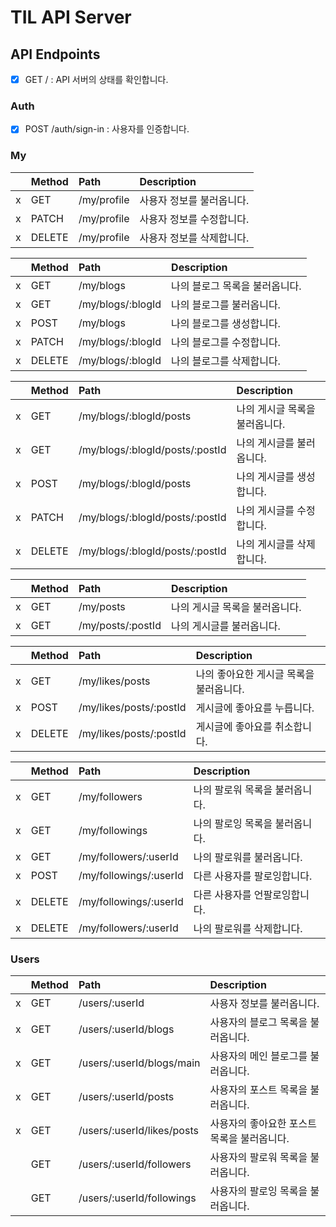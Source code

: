 # TIL API Server

## API Endpoints

- [x] GET / : API 서버의 상태를 확인합니다.

### Auth

- [x] POST /auth/sign-in : 사용자를 인증합니다.

### My

| | Method | Path | Description |
|-|:---|:---|:---|
|x| GET | /my/profile | 사용자 정보를 불러옵니다. |
|x| PATCH | /my/profile | 사용자 정보를 수정합니다. |
|x| DELETE | /my/profile | 사용자 정보를 삭제합니다. |

| | Method | Path | Description |
|-|:---|:---|:---|
|x| GET | /my/blogs | 나의 블로그 목록을 불러옵니다. |
|x| GET | /my/blogs/:blogId | 나의 블로그를 불러옵니다. |
|x| POST | /my/blogs | 나의 블로그를 생성합니다. |
|x| PATCH | /my/blogs/:blogId | 나의 블로그를 수정합니다. |
|x| DELETE | /my/blogs/:blogId | 나의 블로그를 삭제합니다. |

| | Method | Path | Description |
|-|:---|:---|:---|
|x| GET | /my/blogs/:blogId/posts | 나의 게시글 목록을 불러옵니다. |
|x| GET | /my/blogs/:blogId/posts/:postId | 나의 게시글를 불러옵니다. |
|x| POST | /my/blogs/:blogId/posts | 나의 게시글를 생성합니다. |
|x| PATCH | /my/blogs/:blogId/posts/:postId | 나의 게시글를 수정합니다. |
|x| DELETE | /my/blogs/:blogId/posts/:postId | 나의 게시글를 삭제합니다. |

| | Method | Path | Description |
|-|:---|:---|:---|
|x| GET | /my/posts | 나의 게시글 목록을 불러옵니다. |
|x| GET | /my/posts/:postId | 나의 게시글를 불러옵니다. |

| | Method | Path | Description |
|-|:---|:---|:---|
|x| GET | /my/likes/posts | 나의 좋아요한 게시글 목록을 불러옵니다. |
|x| POST | /my/likes/posts/:postId | 게시글에 좋아요를 누릅니다. |
|x| DELETE | /my/likes/posts/:postId | 게시글에 좋아요를 취소합니다. |

| | Method | Path | Description |
|-|:---|:---|:---|
|x| GET | /my/followers | 나의 팔로워 목록을 불러옵니다. |
|x| GET | /my/followings | 나의 팔로잉 목록을 불러옵니다. |
|x| GET | /my/followers/:userId | 나의 팔로워를 불러옵니다. |
|x| POST | /my/followings/:userId | 다른 사용자를 팔로잉합니다. |
|x| DELETE | /my/followings/:userId | 다른 사용자를 언팔로잉합니다. |
|x| DELETE | /my/followers/:userId | 나의 팔로워를 삭제합니다. |

### Users

| | Method | Path | Description |
|-|:---|:---|:---|
|x| GET | /users/:userId | 사용자 정보를 불러옵니다. |
|x| GET | /users/:userId/blogs | 사용자의 블로그 목록을 불러옵니다. |
|x| GET | /users/:userId/blogs/main | 사용자의 메인 블로그를 불러옵니다. |
|x| GET | /users/:userId/posts | 사용자의 포스트 목록을 불러옵니다. |
|x| GET | /users/:userId/likes/posts | 사용자의 좋아요한 포스트 목록을 불러옵니다. |
|| GET | /users/:userId/followers | 사용자의 팔로워 목록을 불러옵니다. |
|| GET | /users/:userId/followings | 사용자의 팔로잉 목록을 불러옵니다. |
